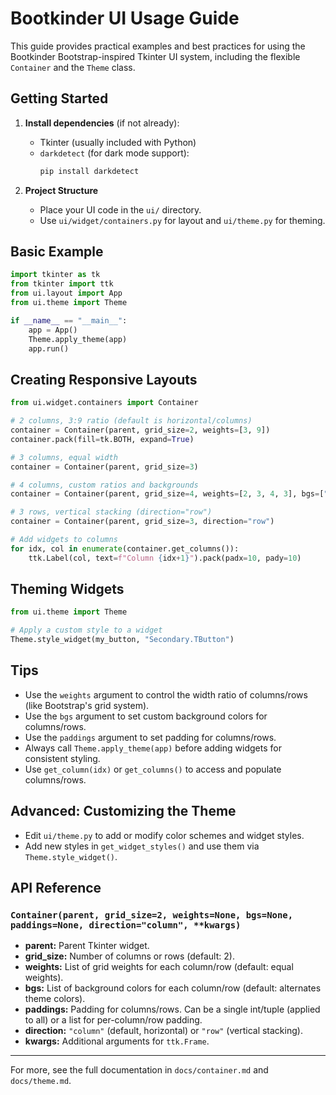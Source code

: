 # Bootkinder UI Usage Guide

This guide provides practical examples and best practices for using the Bootkinder Bootstrap-inspired Tkinter UI system, including the flexible `Container` and the `Theme` class.

## Getting Started

1. **Install dependencies** (if not already):
   - Tkinter (usually included with Python)
   - `darkdetect` (for dark mode support):
     ```sh
     pip install darkdetect
     ```

2. **Project Structure**
   - Place your UI code in the `ui/` directory.
   - Use `ui/widget/containers.py` for layout and `ui/theme.py` for theming.

## Basic Example

```python
import tkinter as tk
from tkinter import ttk
from ui.layout import App
from ui.theme import Theme

if __name__ == "__main__":
    app = App()
    Theme.apply_theme(app)
    app.run()
```

## Creating Responsive Layouts

```python
from ui.widget.containers import Container

# 2 columns, 3:9 ratio (default is horizontal/columns)
container = Container(parent, grid_size=2, weights=[3, 9])
container.pack(fill=tk.BOTH, expand=True)

# 3 columns, equal width
container = Container(parent, grid_size=3)

# 4 columns, custom ratios and backgrounds
container = Container(parent, grid_size=4, weights=[2, 3, 4, 3], bgs=["#fff", "#eee", "#ddd", "#ccc"])

# 3 rows, vertical stacking (direction="row")
container = Container(parent, grid_size=3, direction="row")

# Add widgets to columns
for idx, col in enumerate(container.get_columns()):
    ttk.Label(col, text=f"Column {idx+1}").pack(padx=10, pady=10)
```

## Theming Widgets

```python
from ui.theme import Theme

# Apply a custom style to a widget
Theme.style_widget(my_button, "Secondary.TButton")
```

## Tips
- Use the `weights` argument to control the width ratio of columns/rows (like Bootstrap's grid system).
- Use the `bgs` argument to set custom background colors for columns/rows.
- Use the `paddings` argument to set padding for columns/rows.
- Always call `Theme.apply_theme(app)` before adding widgets for consistent styling.
- Use `get_column(idx)` or `get_columns()` to access and populate columns/rows.

## Advanced: Customizing the Theme
- Edit `ui/theme.py` to add or modify color schemes and widget styles.
- Add new styles in `get_widget_styles()` and use them via `Theme.style_widget()`.

## API Reference

### `Container(parent, grid_size=2, weights=None, bgs=None, paddings=None, direction="column", **kwargs)`
- **parent:** Parent Tkinter widget.
- **grid_size:** Number of columns or rows (default: 2).
- **weights:** List of grid weights for each column/row (default: equal weights).
- **bgs:** List of background colors for each column/row (default: alternates theme colors).
- **paddings:** Padding for columns/rows. Can be a single int/tuple (applied to all) or a list for per-column/row padding.
- **direction:** `"column"` (default, horizontal) or `"row"` (vertical stacking).
- **kwargs:** Additional arguments for `ttk.Frame`.

---

For more, see the full documentation in `docs/container.md` and `docs/theme.md`.
